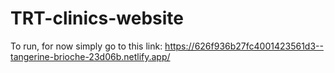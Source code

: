 # TRT-clinics-website

To run, for now simply go to this link: https://626f936b27fc4001423561d3--tangerine-brioche-23d06b.netlify.app/
